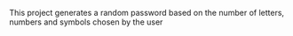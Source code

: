 This project generates a random password based on the number of letters, numbers and symbols chosen by the user 